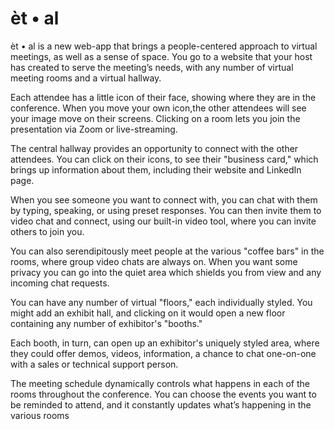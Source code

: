 # èt • al

èt • al is a new web-app that brings a people-centered approach to virtual meetings, as well as a sense of space. You go to a website that your host has created to serve the meeting’s needs, with any number of virtual meeting rooms and a virtual hallway.

Each attendee has a little icon of their face, showing where they are in the conference. When you move your own icon,the other attendees will see your image move on their screens. Clicking on a room lets you join the presentation via Zoom or live-streaming.

The central hallway provides an opportunity to connect with the other attendees. You can click on their icons, to see their "business card," which brings up information about them, including their website and LinkedIn page.

When you see someone you want to connect with, you can chat with them by typing, speaking, or using preset responses. You can then invite them to video chat and connect, using our built-in video tool, where you can invite others to join you.

You can also serendipitously meet people at the various "coffee bars" in the rooms, where group video chats are always on. When you want some privacy you can go into the quiet area which shields you from view and any incoming chat requests.

You can have any number of virtual "floors," each individually styled. You might add an exhibit hall, and clicking on it would open a new floor containing any number of exhibitor's "booths."

Each booth, in turn, can open up an exhibitor's uniquely styled area, where they could offer demos, videos, information, a chance to chat one-on-one with a sales or technical support person.

The meeting schedule dynamically controls what happens in each of the rooms throughout the conference. You can choose the events you want to be reminded to attend, and it constantly updates what’s happening in the various rooms
